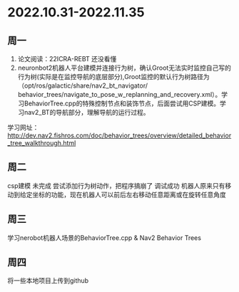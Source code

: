 # 2022.10.31-2022.11.35
## 周一
1. 论文阅读：22ICRA-REBT 还没看懂
2. neuronbot2机器人平台建模并连接行为树，确认Groot无法实时监控自己写的行为树(实际是在监控导航的底层部分),Groot监控的默认行为树路径为
（opt/ros/galactic/share/nav2_bt_navigator/ behavior_trees/navigate_to_pose_w_replanning_and_recovery.xml）。学习BehaviorTree.cpp的特殊控制节点和装饰节点，后面尝试用CSP建模。学习nav2_BT的导航部分，理解导航的运行过程。

学习网址：http://dev.nav2.fishros.com/doc/behavior_trees/overview/detailed_behavior_tree_walkthrough.html

## 周二
csp建模  未完成 
尝试添加行为树动作，把程序搞崩了
调试成功  机器人原来只有移动到给定坐标的功能，现在机器人可以前后左右移动任意距离或在旋转任意角度


## 周三
学习nerobot机器人场景的BehaviorTree.cpp  & Nav2 Behavior Trees 

## 周四
将一些本地项目上传到github 